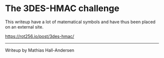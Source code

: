 # The 3DES-HMAC challenge

This writeup have a lot of matematical symbols and have thus been placed on an external site.

https://rot256.io/post/3des-hmac/

---
Writeup by Mathias Hall-Andersen
